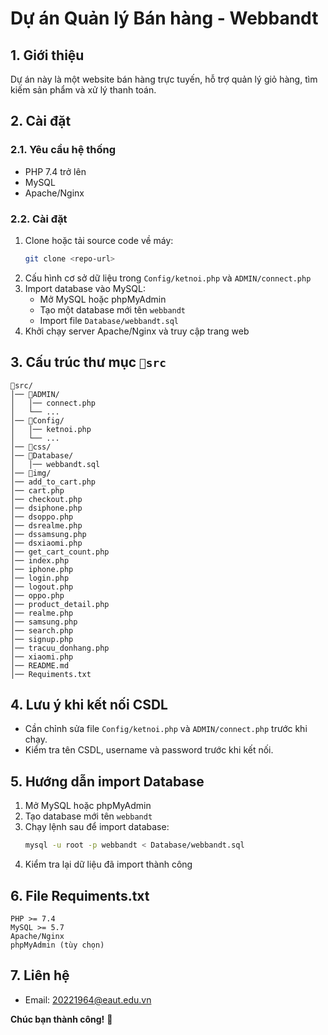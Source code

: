 # Dự án Quản lý Bán hàng - Webbandt

## 1. Giới thiệu
Dự án này là một website bán hàng trực tuyến, hỗ trợ quản lý giỏ hàng, tìm kiếm sản phẩm và xử lý thanh toán.

## 2. Cài đặt
### 2.1. Yêu cầu hệ thống
- PHP 7.4 trở lên
- MySQL
- Apache/Nginx

### 2.2. Cài đặt
1. Clone hoặc tải source code về máy:
   ```sh
   git clone <repo-url>
   ```
2. Cấu hình cơ sở dữ liệu trong `Config/ketnoi.php` và `ADMIN/connect.php`
3. Import database vào MySQL:
   - Mở MySQL hoặc phpMyAdmin
   - Tạo một database mới tên `webbandt`
   - Import file `Database/webbandt.sql`
4. Khởi chạy server Apache/Nginx và truy cập trang web

## 3. Cấu trúc thư mục `📁src`
```
📁src/
│── 📁ADMIN/
│   │── connect.php
│   └── ...
│── 📁Config/
│   │── ketnoi.php
│   └── ...
│── 📁css/
│── 📁Database/
│   │── webbandt.sql
│── 📁img/
│── add_to_cart.php
│── cart.php
│── checkout.php
│── dsiphone.php
│── dsoppo.php
│── dsrealme.php
│── dssamsung.php
│── dsxiaomi.php
│── get_cart_count.php
│── index.php
│── iphone.php
│── login.php
│── logout.php
│── oppo.php
│── product_detail.php
│── realme.php
│── samsung.php
│── search.php
│── signup.php
│── tracuu_donhang.php
│── xiaomi.php
│── README.md
│── Requiments.txt
```

## 4. Lưu ý khi kết nối CSDL
- Cần chỉnh sửa file `Config/ketnoi.php` và `ADMIN/connect.php` trước khi chạy.
- Kiểm tra tên CSDL, username và password trước khi kết nối.

## 5. Hướng dẫn import Database
1. Mở MySQL hoặc phpMyAdmin
2. Tạo database mới tên `webbandt`
3. Chạy lệnh sau để import database:
   ```sh
   mysql -u root -p webbandt < Database/webbandt.sql
   ```
4. Kiểm tra lại dữ liệu đã import thành công

## 6. File Requiments.txt
```
PHP >= 7.4
MySQL >= 5.7
Apache/Nginx
phpMyAdmin (tùy chọn)
```

## 7. Liên hệ
- Email: 20221964@eaut.edu.vn

**Chúc bạn thành công!** 🚀

